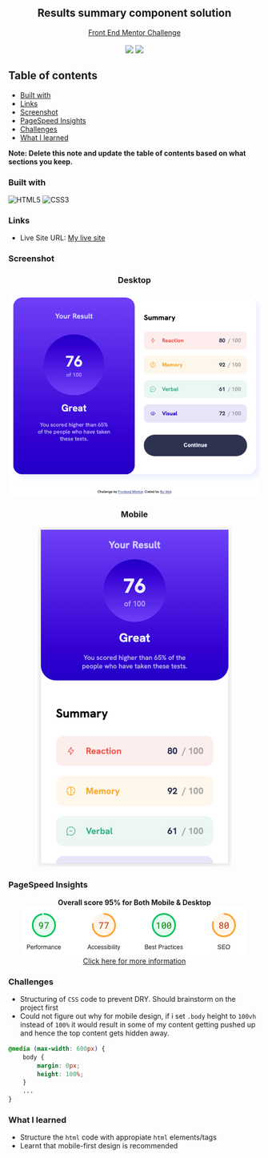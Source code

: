 <div align="center">
  <h2>Results summary component solution</h2>
  <a href="https://www.frontendmentor.io/challenges/results-summary-component-CE_K6s0maV">Front End Mentor Challenge</a>
  <br>
  <br>
  <img src="https://img.shields.io/badge/Status-Completed-green">
  <img src="https://img.shields.io/badge/Difficulty-Newbie-blue">
</div>


## Table of contents

- [Built with](#built-with)
- [Links](#links)
- [Screenshot](#screenshot)
- [PageSpeed Insights](#pagespeed-insights)
- [Challenges](#challenges)
- [What I learned](#what-i-learned)

**Note: Delete this note and update the table of contents based on what sections you keep.**

### Built with
![HTML5](https://img.shields.io/badge/html5-%23E34F26.svg?style=for-the-badge&logo=html5&logoColor=white)
![CSS3](https://img.shields.io/badge/css3-%231572B6.svg?style=for-the-badge&logo=css3&logoColor=white)

### Links

- Live Site URL: [My live site](https://pangrwa.github.io/frontend-mentor-challenges/results-summary-component-main/index.html)

### Screenshot
<div align='center'>
  <h3>Desktop</h3>
    <img alt="desktop-design" src="design/my-design-desktop.png"/>
  <h3>Mobile</h3>
    <img alt="desktop-design" src="design/my-design-mobile.png"/>
</div>

### PageSpeed Insights
<div align='center'>
  <b>Overall score 95% for Both Mobile & Desktop</b>
  <img src="design/page-speed.png"><br>
  <a href="https://pagespeed.web.dev/analysis/https-pangrwa-github-io-frontend-mentor-challenges-results-summary-component-main-index-html/nqsrrrlknq?form_factor=desktop">Click here for more information</a>
</div>

### Challenges
- Structuring of `CSS` code to prevent DRY. Should brainstorm on the project first
- Could not figure out why for mobile design, if i set `.body` height to `100vh` instead of `100%` it would result in some of my content getting pushed up and hence the top content gets hidden away.
```css
@media (max-width: 600px) {
    body {
        margin: 0px;
        height: 100%;
    }
    ...
}
```

### What I learned
- Structure the `html` code with appropiate `html` elements/tags
- Learnt that mobile-first design is recommended
